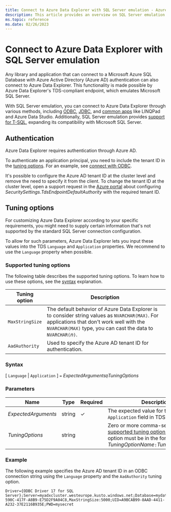 ```yaml
---
title: Connect to Azure Data Explorer with SQL Server emulation - Azure Data Explorer
description: This article provides an overview on SQL Server emulation in Azure Data Explorer.
ms.topic: reference
ms.date: 02/26/2023
---
```

# Connect to Azure Data Explorer with SQL Server emulation

Any library and application that can connect to a Microsoft Azure SQL Database with Azure Active Directory (Azure AD) authentication can also connect to Azure Data Explorer. This functionality is made possible by Azure Data Explorer's TDS-compliant endpoint, which emulates Microsoft SQL Server.

With SQL Server emulation, you can connect to Azure Data Explorer through various methods, including [ODBC](connect-odbc.md), [JDBC](connect-jdbc.md), and [common apps](connect-common-apps.md) like LINQPad and Azure Data Studio. Additionally, SQL Server emulation provides [support for T-SQL](t-sql.md), expanding its compatibility with Microsoft SQL Server.

## Authentication

Azure Data Explorer requires authentication through Azure AD.

To authenticate an application principal, you need to include the tenant ID in the [tuning options](#tuning-options). For an example, see [connect with ODBC](connect-odbc.md#application-authentication).

It's possible to configure the Azure AD tenant ID at the cluster level and remove the need to specify it from the client. To change the tenant ID at the cluster level, open a support request in the  [Azure portal](https://portal.azure.com/#blade/Microsoft_Azure_Support/HelpAndSupportBlade/overview) about configuring *SecuritySettings.TdsEndpointDefaultAuthority* with the required tenant ID.

## Tuning options

For customizing Azure Data Explorer according to your specific requirements, you might need to supply certain information that's not supported by the standard SQL Server connection configuration.

To allow for such parameters, Azure Data Explorer lets you input these values into the TDS `Language` and `Application` properties. We recommend to use the `Language` property when possible.

### Supported tuning options

The following table describes the supported tuning options. To learn how to use these options, see the [syntax](#syntax) explanation.

|Tuning option|Description|
|--|--|
|`MaxStringSize`|The default behavior of Azure Data Explorer is to consider string values as `NVARCHAR(MAX)`. For applications that don't work well with the `NVARCHAR(MAX)` type, you can cast the data to `NVARCHAR(`*n*`)`.|
|`AadAuthority`|Used to specify the Azure AD tenant ID for authentication.|

### Syntax

[ `Language` | `Application` ] `=` *ExpectedArguments*`@`*TuningOptions*

### Parameters

|Name|Type|Required|Description|
|--|--|--|--|
|*ExpectedArguments*|string|&check;|The expected value for the `Language` or `Application` field in TDS.|
|*TuningOptions*|string||Zero or more comma-separated [supported tuning options](#supported-tuning-options). Each tuning option must be in the format of *TuningOptionName*`:`*TuningOptionValue*.|

### Example

The following example specifies the Azure AD tenant ID in an ODBC connection string using the `Language` property and the `AadAuthority` tuning option.

```odbc
Driver={ODBC Driver 17 for SQL Server};Server=myadxcluster.westeurope.kusto.windows.net;Database=mydatabase;Authentication=ActiveDirectoryServicePrincipal;Language=any@AadAuthority:57B489CD-590C-417F-A8B9-E75D2F9A04C8,MaxStringSize:5000;UID=A9BCAB99-8AAD-4411-A232-37E2116B935E;PWD=mysecret
```
